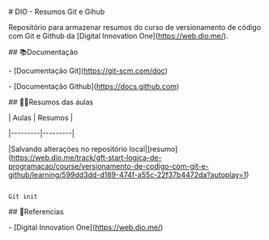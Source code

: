 

\# DIO - Resumos  Git e Gihub



Repositório para armazenar resumos do curso de versionamento de código com Git e Github da \[Digital Innovation One](https://web.dio.me/).



\## 📚Documentação

\- \[Documentação Git](https://git-scm.com/doc)

\- \[Documentação Github](https://docs.github.com)



\## 👩‍💻Resumos das aulas



| Aulas | Resumos |

|---------|---------|

|Salvando alterações no repositório local|\[resumo](https://web.dio.me/track/gft-start-logica-de-programacao/course/versionamento-de-codigo-com-git-e-github/learning/599dd3dd-d189-474f-a55c-22f37b4472da?autoplay=1)



```

Git init

```

\## 🔎Referencias

\- \[Digital Innovation One](https://web.dio.me/)

